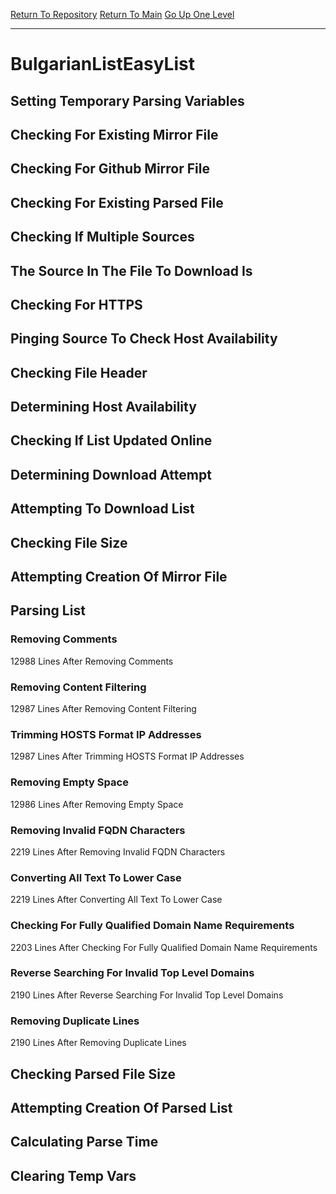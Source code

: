 [Return To Repository](https://github.com/deathbybandaid/piholeparser/)
[Return To Main](https://github.com/deathbybandaid/piholeparser/blob/master/RecentRunLogs/Mainlog.md)
[Go Up One Level](https://github.com/deathbybandaid/piholeparser/blob/master/RecentRunLogs/TopLevelScripts/30-Processing-Blacklists.md)
____________________________________
# BulgarianListEasyList
## Setting Temporary Parsing Variables
## Checking For Existing Mirror File
## Checking For Github Mirror File
## Checking For Existing Parsed File
## Checking If Multiple Sources
## The Source In The File To Download Is
## Checking For HTTPS
## Pinging Source To Check Host Availability
## Checking File Header
## Determining Host Availability
## Checking If List Updated Online
## Determining Download Attempt
## Attempting To Download List
## Checking File Size
## Attempting Creation Of Mirror File
## Parsing List
### Removing Comments
12988 Lines After Removing Comments
### Removing Content Filtering
12987 Lines After Removing Content Filtering
### Trimming HOSTS Format IP Addresses
12987 Lines After Trimming HOSTS Format IP Addresses
### Removing Empty Space
12986 Lines After Removing Empty Space
### Removing Invalid FQDN Characters
2219 Lines After Removing Invalid FQDN Characters
### Converting All Text To Lower Case
2219 Lines After Converting All Text To Lower Case
### Checking For Fully Qualified Domain Name Requirements
2203 Lines After Checking For Fully Qualified Domain Name Requirements
### Reverse Searching For Invalid Top Level Domains
2190 Lines After Reverse Searching For Invalid Top Level Domains
### Removing Duplicate Lines
2190 Lines After Removing Duplicate Lines
## Checking Parsed File Size
## Attempting Creation Of Parsed List
## Calculating Parse Time
## Clearing Temp Vars

